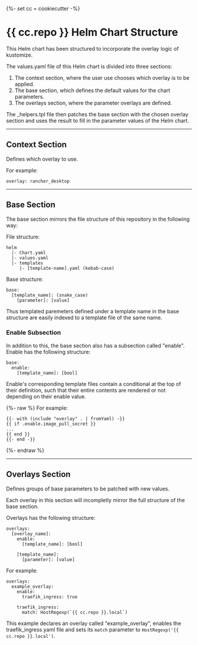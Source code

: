{%- set cc = cookiecutter -%}
# {{ cc.repo }} Helm Chart Structure

This Helm chart has been structured to incorporate the overlay logic of
kustomize.

The values.yaml file of this Helm chart is divided into three sections:
1. The context section, where the user use chooses which overlay is to be
   applied.
2. The base section, which defines the default values for the chart parameters.
3. The overlays section, where the parameter overlays are defined.

The _helpers.tpl file then patches the base section with the chosen overlay section and uses the result to fill in the parameter values of the Helm chart.

---
## Context Section
Defines which overlay to use.

For example:
```
overlay: rancher_desktop
```

---
## Base Section
The base section mirrors the file structure of this repository in the following way:

File structure:
```
helm
  |- Chart.yaml
  |- values.yaml
  |- templates
     |- [template-name].yaml (kebab-case)
```

Base structure:
```
base:
  [template_name]: (snake_case)
    [parameter]: [value]
```

Thus templated paremeters defined under a template name in the base structure are easily indexed to a template file of the same name.

### Enable Subsection
In addition to this, the base section also has a subsection called "enable". Enable has the following structure:

```
base:
  enable:
    [template_name]: [bool]
```
Enable's corresponding template files contain a conditional at the top of their definition, such that their entire contents are rendered or not depending on their enable value.

{%- raw %}
For example:
```
{{- with (include "overlay" . | fromYaml) -}}
{{ if .enable.image_pull_secret }}
...
{{ end }}
{{- end -}}
```
{%- endraw %}

---
## Overlays Section
Defines groups of base parameters to be patched with new values.

Each overlay in this section will incompletly mirror the full structure of the base section.

Overlays has the following structure:
```
overlays:
  [overlay_name]:
    enable:
      [template_name]: [bool]

    [template_name]:
      [parameter]: [value]
```

For example:
```
overlays:
  example_overlay:
    enable:
      traefik_ingress: true

    traefik_ingress:
      match: HostRegexp(`{{ cc.repo }}.local`)
```

This example declares an overlay called "example_overlay", enables the traefik_ingress.yaml file and sets its `match` parameter to `HostRegexp('{{ cc.repo }}.local')`.
